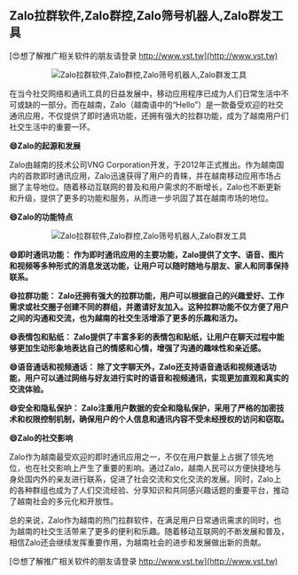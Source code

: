 ## **Zalo拉群软件,Zalo群控,Zalo筛号机器人,Zalo群发工具**

[😍想了解推广相关软件的朋友请登录 http://www.vst.tw](http://www.vst.tw)

 <center><img src="https://vst.tw/MP4/tuiguang/png/8.png" alt="Zalo拉群软件,Zalo群控,Zalo筛号机器人,Zalo群发工具"></center>

在当今社交网络和通讯工具的日益发展中，移动应用程序已成为人们日常生活中不可或缺的一部分。而在越南，Zalo（越南语中的“Hello”）是一款备受欢迎的社交通讯应用，不仅提供了即时通讯功能，还拥有强大的拉群功能，成为了越南用户们社交生活中的重要一环。

**😄Zalo的起源和发展**

Zalo由越南的技术公司VNG Corporation开发，于2012年正式推出。作为越南国内的首款即时通讯应用，Zalo迅速获得了用户的青睐，并在越南移动应用市场占据了主导地位。随着移动互联网的普及和用户需求的不断增长，Zalo也不断更新和升级，提供了更多的功能和服务，从而进一步巩固了其在越南市场的地位。

**😄Zalo的功能特点**

 <center><img src="https://vst.tw/MP4/tuiguang/png/7.png" alt="Zalo拉群软件,Zalo群控,Zalo筛号机器人,Zalo群发工具"></center>

**😄即时通讯功能： 作为即时通讯应用的主要功能，Zalo提供了文字、语音、图片和视频等多种形式的消息发送功能，让用户可以随时随地与朋友、家人和同事保持联系。**

**😄拉群功能： Zalo还拥有强大的拉群功能，用户可以根据自己的兴趣爱好、工作需求或社交圈子创建不同的群组，并邀请好友加入。这种拉群功能不仅方便了用户之间的沟通和交流，也为越南的社交生活增添了更多的乐趣和活力。**

**😄表情包和贴纸： Zalo提供了丰富多彩的表情包和贴纸，让用户在聊天过程中能够更加生动形象地表达自己的情感和心情，增强了沟通的趣味性和亲近感。**

**😄语音通话和视频通话： 除了文字聊天外，Zalo还支持语音通话和视频通话功能，用户可以通过网络与好友进行实时的语音和视频通讯，实现更加直观和真实的交流体验。**

**😄安全和隐私保护： Zalo注重用户数据的安全和隐私保护，采用了严格的加密技术和权限控制机制，确保用户的个人信息和通讯内容不受未经授权的访问和窃取。**

**😄Zalo的社交影响**

Zalo作为越南最受欢迎的即时通讯应用之一，不仅在用户数量上占据了领先地位，也在社交影响上产生了重要的影响。通过Zalo，越南人民可以方便快捷地与身处国内外的亲友进行联系，促进了社会交流和文化交流的发展。同时，Zalo上的各种群组也成为了人们交流经验、分享知识和共同感兴趣话题的重要平台，推动了越南社会的多元化和开放性。

总的来说，Zalo作为越南的热门拉群软件，在满足用户日常通讯需求的同时，也为越南的社交生活带来了更多的便利和乐趣。随着移动互联网的不断发展和普及，相信Zalo还会继续发挥重要作用，为越南社会的进步和发展做出新的贡献。

[😍想了解推广相关软件的朋友请登录 http://www.vst.tw](http://www.vst.tw)



